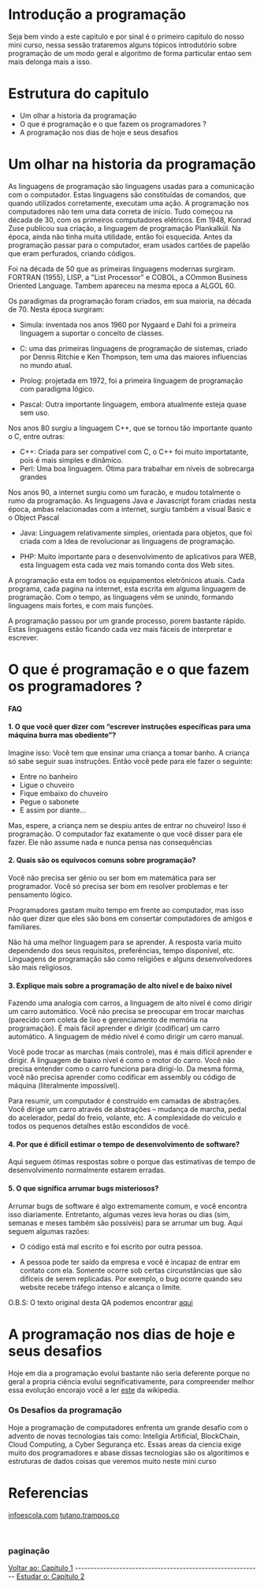 # Introdução a programação

Seja bem vindo a este capitulo e por sinal é o primeiro capitulo do nosso mini curso, nessa sessão trataremos alguns tópicos introdutório sobre programação de um modo geral e algoritmo de forma particular entao sem mais delonga mais a isso.

# Estrutura do capitulo

- Um olhar a historia da programação
- O que é programação e o que fazem os programadores ?
- A programação nos dias de hoje e seus desafios

# Um olhar na historia da programação

As linguagens de programação são linguagens usadas para a comunicação com o computador. Estas linguagens são constituídas de comandos, que quando utilizados corretamente, executam uma ação. A programação nos computadores não tem uma data correta de início. Tudo começou na década de 30, com os primeiros computadores elétricos. Em 1948, Konrad Zuse publicou sua criação, a linguagem de programação Plankalkül. Na época, ainda não tinha muita utilidade, então foi esquecida. Antes da programação passar para o computador, eram usados cartões de papelão que eram perfurados, criando códigos.

Foi na década de 50 que as primeiras linguagens modernas surgiram. FORTRAN (1955), LISP, a "List Processor” e COBOL, a COmmon Business Oriented Language. Tambem apareceu na mesma epoca a ALGOL 60.

Os paradigmas da programação foram criados, em sua maioria, na década de 70. Nesta época surgiram:

- Simula: inventada nos anos 1960 por Nygaard e Dahl foi a primeira linguagem a suportar o conceito de classes.

- C: uma das primeiras linguagens de programação de sistemas, criado por Dennis Ritchie e Ken Thompson, tem uma das maiores influencias no mundo atual.

- Prolog: projetada em 1972, foi a primeira linguagem de programação com paradigma lógico.

- Pascal: Outra importante linguagem, embora atualmente esteja quase sem uso.

Nos anos 80 surgiu a linguagem C++, que se tornou tão importante quanto o C, entre outras:

- C++: Criada para ser compatível com C, o C++ foi muito importatante, pois é mais simples e dinâmico.
- Perl: Uma boa linguagem. Ótima para trabalhar em níveis de sobrecarga grandes

Nos anos 90, a internet surgiu como um furacão, e mudou totalmente o rumo da programação. As linguagens Java e Javascript foram criadas nesta época, ambas relacionadas com a internet, surgiu também a visual Basic e o Object Pascal

- Java: Linguagem relativamente simples, orientada para objetos, que foi criada com a Idea de revolucionar as linguagens de programação.

- PHP: Muito importante para o desenvolvimento de aplicativos para WEB, esta linguagem esta cada vez mais tomando conta dos Web sites.

A programação esta em todos os equipamentos eletrônicos atuais. Cada programa, cada pagina na internet, esta escrita em alguma linguagem de programação. Com o tempo, as linguagens vêm se unindo, formando linguagens mais fortes, e com mais funções.

A programação passou por um grande processo, porem bastante rápido. Estas linguagens estão ficando cada vez mais fáceis de interpretar e escrever.

# O que é programação e o que fazem os programadores ?

#### FAQ

#### 1. O que você quer dizer com “escrever instruções específicas para uma máquina burra mas obediente”?

Imagine isso: Você tem que ensinar uma criança a tomar banho. A criança só sabe seguir suas instruções. Então você pede para ele fazer o seguinte:

- Entre no banheiro
- Ligue o chuveiro
- Fique embaixo do chuveiro
- Pegue o sabonete
- E assim por diante…

Mas, espere, a criança nem se despiu antes de entrar no chuveiro! Isso é programação. O computador faz exatamente o que você disser para ele fazer. Ele não assume nada e nunca pensa nas consequências

#### 2. Quais são os equívocos comuns sobre programação?

Você não precisa ser gênio ou ser bom em matemática para ser programador. Você só precisa ser bom em resolver problemas e ter pensamento lógico.

Programadores gastam muito tempo em frente ao computador, mas isso não quer dizer que eles são bons em consertar computadores de amigos e familiares.

Não há uma melhor linguagem para se aprender. A resposta varia muito dependendo dos seus requisitos, preferências, tempo disponível, etc. Linguagens de programação são como religiões e alguns desenvolvedores são mais religiosos.

#### 3. Explique mais sobre a programação de alto nível e de baixo nível

Fazendo uma analogia com carros, a linguagem de alto nível é como dirigir um carro automático. Você não precisa se preocupar em trocar marchas (parecido com coleta de lixo e gerenciamento de memória na programação). É mais fácil aprender e dirigir (codificar) um carro automático. A linguagem de médio nível é como dirigir um carro manual.

Você pode trocar as marchas (mais controle), mas é mais difícil aprender e dirigir. A linguagem de baixo nível é como o motor do carro. Você não precisa entender como o carro funciona para dirigi-lo. Da mesma forma, você não precisa aprender como codificar em assembly ou código de máquina (literalmente impossível).

Para resumir, um computador é construído em camadas de abstrações. Você dirige um carro através de abstrações – mudança de marcha, pedal do acelerador, pedal do freio, volante, etc. A complexidade do veículo e todos os pequenos detalhes estão escondidos de você.

#### 4. Por que é difícil estimar o tempo de desenvolvimento de software?

Aqui seguem ótimas respostas sobre o porque das estimativas de tempo de desenvolvimento normalmente estarem erradas.

#### 5. O que significa arrumar bugs misteriosos?

Arrumar bugs de software é algo extremamente comum, e você encontra isso diariamente. Entretanto, algumas vezes leva horas ou dias (sim, semanas e meses também são possíveis) para se arrumar um bug. Aqui seguem algumas razões:

- O código está mal escrito e foi escrito por outra pessoa.

- A pessoa pode ter saído da empresa e você é incapaz de entrar em contato com ela. Somente ocorre sob certas circunstâncias que são difíceis de serem replicadas. Por exemplo, o bug ocorre quando seu website recebe tráfego intenso e alcança o limite.

O.B.S: O texto original desta QA podemos encontrar [aqui](http://tutano.trampos.co/8540-programacao-que-fazem-programadores/)

# A programação nos dias de hoje e seus desafios

Hoje em dia a programação evolui bastante não seria deferente porque no geral a propria ciência evolui segnificativamente, para compreender melhor essa evolução encorajo você a ler [este](https://pt.wikipedia.org/wiki/Hist%C3%B3ria_das_linguagens_de_programa%C3%A7%C3%A3o) da wikipedia.

### Os Desafios da programação

Hoje a programação de computadores enfrenta um grande desafio com o advento de novas tecnologias tais como: Inteligia Artificial, BlockChain, Cloud Computing, a Cyber Segurança etc. Essas areas da ciencia exige muito dos programadores e abase dissas tecnologias são os algoritimos e estruturas de dados coisas que veremos muito neste mini curso

# Referencias

[infoescola.com](https://www.infoescola.com/informatica/historia-da-programacao/)
[tutano.trampos.co](http://tutano.trampos.co/8540-programacao-que-fazem-programadores/)

<br >

### paginação

[Voltar ao: Capitulo 1](/) ----------------------------------------------------------- [Estudar o: Capitulo 2](/)
